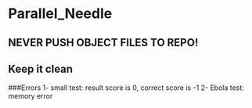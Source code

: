 # Parallel_Needle

## NEVER PUSH OBJECT FILES TO REPO!

## Keep it clean

###Errors
1- small test: result score is 0, correct score is -1
2- Ebola test: memory error